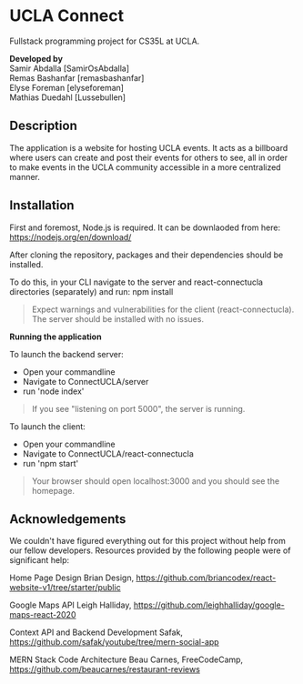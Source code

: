 # UCLA Connect

Fullstack programming project for CS35L at UCLA.

**Developed by**  
Samir Abdalla \[SamirOsAbdalla\]  
Remas Bashanfar \[remasbashanfar\]  
Elyse Foreman \[elyseforeman\]  
Mathias Duedahl \[Lussebullen\]  

## Description

The application is a website for hosting UCLA events.
It acts as a billboard where users can create and post their events for others to see, all in order to make events in the UCLA community accessible in a more centralized manner.

## Installation

First and foremost, Node.js is required. It can be downlaoded from here: https://nodejs.org/en/download/

After cloning the repository, packages and their dependencies should be installed.

To do this, in your CLI navigate to the server and
react-connectucla directories (separately) and run:
npm install

> Expect warnings and vulnerabilities for the client (react-connectucla).  
> The server should be installed with no issues. 

**Running the application**

To launch the backend server:
- Open your commandline
- Navigate to ConnectUCLA/server
- run 'node index'

> If you see "listening on port 5000", the server is running.

To launch the client:
- Open your commandline
- Navigate to ConnectUCLA/react-connectucla
- run 'npm start'

> Your browser should open localhost:3000 and you should see the homepage.

## Acknowledgements

We couldn't have figured everything out for this project without help from our fellow developers. 
Resources provided by the following people were of significant help:

Home Page Design
Brian Design, https://github.com/briancodex/react-website-v1/tree/starter/public

Google Maps API
Leigh Halliday, https://github.com/leighhalliday/google-maps-react-2020

Context API and Backend Development
Safak, https://github.com/safak/youtube/tree/mern-social-app

MERN Stack Code Architecture
Beau Carnes, FreeCodeCamp, https://github.com/beaucarnes/restaurant-reviews

